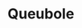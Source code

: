 # Queubole

<!-- Social networking / activity app
    Includes:
        - song/music recommendations 
        - post messages to other users
        - showcase art or whatever -->